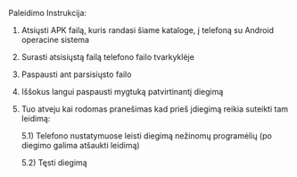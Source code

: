 Paleidimo Instrukcija:
1) Atsiųsti APK failą, kuris randasi šiame kataloge, į telefoną su Android operacine sistema
2) Surasti atsisiųstą failą telefono failo tvarkyklėje
3) Paspausti ant parsisiųsto failo
4) Iššokus langui paspausti mygtuką patvirtinantį diegimą
5) Tuo atveju kai rodomas pranešimas kad prieš įdiegimą reikia suteikti tam leidimą:

   5.1) Telefono nustatymuose leisti diegimą nežinomų programėlių (po diegimo galima atšaukti leidimą) 

   5.2) Tęsti diegimą
